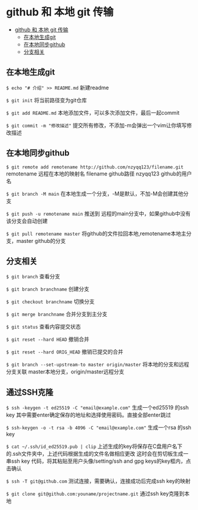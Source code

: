 # github 和 本地 git 传输

- [github 和 本地 git 传输](#github-和-本地-git-传输)
  - [在本地生成git](#在本地生成git)
  - [在本地同步github](#在本地同步github)
  - [分支相关](#分支相关)

## 在本地生成git
`$ echo "# 介绍" >> README.md`
新建readme

`$ git init`
将当前路径变为git仓库

`$ git add README.md`
本地添加文件，可以多次添加文件，最后一起commit

`$ git commit -m "修改描述"`
提交所有修改，不添加-m会弹出一个vim让你填写修改描述

## 在本地同步github

`$ git remote add remotename http://github.com/nzyqq123/filename.git`
remotename 远程在本地的映射名 filename github路径   nzyqq123 github的用户名

`$ git branch -M main`
在本地生成一个分支，-M是默认，不加-M会创建其他分支

`$ git push -u remotename main`
推送到 远程的main分支中，如果github中没有该分支会自动创建

`$ git pull remotename master`
将github的文件拉回本地,remotename本地主分支，master github的分支

## 分支相关

`$ git branch`
查看分支

`$ git branch branchname`
创建分支

`$ git checkout branchname`
切换分支

`$ git merge branchname`
合并分支到主分支

`$ git status`
查看内容提交状态

`$ git reset --hard HEAD`
撤销合并

`$ git reset --hard ORIG_HEAD`
撤销已提交的合并

`$ git branch --set-upstream-to master origin/master`
将本地的分支和远程分支关联   master本地分支，origin/master远程分支

## 通过SSH克隆

`$ ssh -keygen -t ed25519 -C "email@example.com"`
生成一个ed25519 的ssh key	其中需要enter确定保存的地址和选择使用密码。直接全部enter跳过

`$ ssh-keygen -o -t rsa -b 4096 -C "email@example.com"`
生成一个rsa 的ssh key

`$ cat ~/.ssh/id_ed25519.pub | clip`
上述生成的key将保存在C盘用户名下的.ssh文件夹中，上述代码根据生成的文件名做相应更改
这时会在剪切板生成一串ssh key 代码，将其粘贴至用户头像/setting/ssh and gpg keys的key框内，点击确认

`$ ssh -T git@github.com`
测试连接，需要确认，连接成功后完成ssh key的映射

`$ git clone git@github.com:youname/projectname.git`
通过ssh key克隆到本地